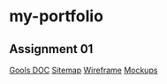 # my-portfolio
## Assignment 01

[Gools DOC](https://docs.google.com/document/d/1N69vI_B7KAtmKgnIHJAf_pKhnge7j-pp6sSJhc0e33Y/edit?usp=sharing)
[Sitemap](https://www.gloomaps.com/MKic9Xwpxk)
[Wireframe](https://drive.google.com/file/d/19bailt7wI4iQcHeI6IzmEwhL47xNUFjW/view?usp=sharing)
[Mockups](https://www.figma.com/design/ZUQEGz2o38rFaYlT2RTDEa/Untitled?node-id=0-1&t=hTI3vEERoosq9U5W-1)